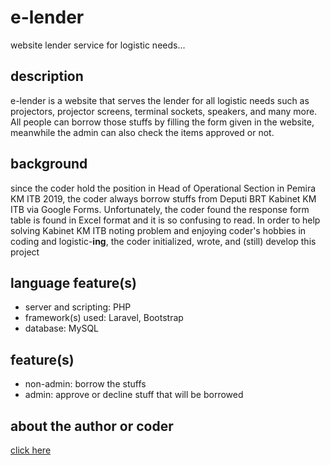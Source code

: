 # e-lender
website lender service for logistic needs...

## description
e-lender is a website that serves the lender for all logistic needs such as projectors, projector screens, terminal sockets, speakers, and many more. All people can borrow those stuffs by filling the form given in the website, meanwhile the admin can also check the items approved or not.

## background
since the coder hold the position in Head of Operational Section in Pemira KM ITB 2019, the coder always borrow stuffs from Deputi BRT Kabinet KM ITB via Google Forms. Unfortunately, the coder found the response form table is found in Excel format and it is so confusing to read. In order to help solving Kabinet KM ITB noting problem and enjoying coder's hobbies in coding and logistic-**ing**, the coder initialized, wrote, and (still) develop this project

## language feature(s)
- server and scripting: PHP
- framework(s) used: Laravel, Bootstrap
- database: MySQL

## feature(s)
- non-admin: borrow the stuffs
- admin: approve or decline stuff that will be borrowed

## about the author or coder
[click here](https://github.com/daimessdn)